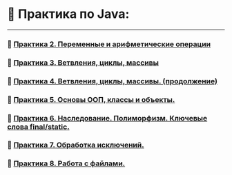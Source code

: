 # 🧠 Практика по Java:

---

### 🧩 [Практика 2. Переменные и арифметические операции](lessons/LESSON_2.md)
### 🧩 [Практика 3. Ветвления, циклы, массивы](LESSON_3.md)
### 🧩 [Практика 4. Ветвления, циклы, массивы. (продолжение)](LESSON_4.md)
### 🧩 [Практика 5. Основы ООП, классы и объекты.](LESSON_5.md)
### 🧩 [Практика 6. Наследование. Полиморфизм. Ключевые слова final/static.](LESSON_6.md)
### 🧩 [Практика 7. Обработка исключений.](LESSON_7.md)
### 🧩 [Практика 8. Работа с файлами.](LESSON_8.md)
